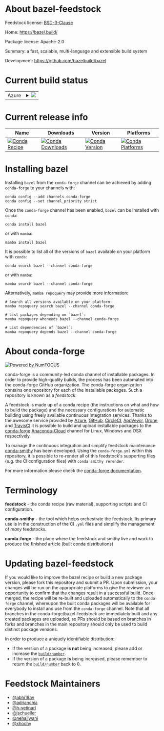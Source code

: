 About bazel-feedstock
=====================

Feedstock license: [BSD-3-Clause](https://github.com/conda-forge/bazel-feedstock/blob/main/LICENSE.txt)

Home: https://bazel.build/

Package license: Apache-2.0

Summary: a fast, scalable, multi-language and extensible build system

Development: https://github.com/bazelbuild/bazel

Current build status
====================


<table>
    
  <tr>
    <td>Azure</td>
    <td>
      <details>
        <summary>
          <a href="https://dev.azure.com/conda-forge/feedstock-builds/_build/latest?definitionId=3673&branchName=main">
            <img src="https://dev.azure.com/conda-forge/feedstock-builds/_apis/build/status/bazel-feedstock?branchName=main">
          </a>
        </summary>
        <table>
          <thead><tr><th>Variant</th><th>Status</th></tr></thead>
          <tbody><tr>
              <td>linux_64</td>
              <td>
                <a href="https://dev.azure.com/conda-forge/feedstock-builds/_build/latest?definitionId=3673&branchName=main">
                  <img src="https://dev.azure.com/conda-forge/feedstock-builds/_apis/build/status/bazel-feedstock?branchName=main&jobName=linux&configuration=linux%20linux_64_" alt="variant">
                </a>
              </td>
            </tr><tr>
              <td>linux_aarch64</td>
              <td>
                <a href="https://dev.azure.com/conda-forge/feedstock-builds/_build/latest?definitionId=3673&branchName=main">
                  <img src="https://dev.azure.com/conda-forge/feedstock-builds/_apis/build/status/bazel-feedstock?branchName=main&jobName=linux&configuration=linux%20linux_aarch64_" alt="variant">
                </a>
              </td>
            </tr><tr>
              <td>linux_ppc64le</td>
              <td>
                <a href="https://dev.azure.com/conda-forge/feedstock-builds/_build/latest?definitionId=3673&branchName=main">
                  <img src="https://dev.azure.com/conda-forge/feedstock-builds/_apis/build/status/bazel-feedstock?branchName=main&jobName=linux&configuration=linux%20linux_ppc64le_" alt="variant">
                </a>
              </td>
            </tr><tr>
              <td>osx_64</td>
              <td>
                <a href="https://dev.azure.com/conda-forge/feedstock-builds/_build/latest?definitionId=3673&branchName=main">
                  <img src="https://dev.azure.com/conda-forge/feedstock-builds/_apis/build/status/bazel-feedstock?branchName=main&jobName=osx&configuration=osx%20osx_64_" alt="variant">
                </a>
              </td>
            </tr><tr>
              <td>osx_arm64</td>
              <td>
                <a href="https://dev.azure.com/conda-forge/feedstock-builds/_build/latest?definitionId=3673&branchName=main">
                  <img src="https://dev.azure.com/conda-forge/feedstock-builds/_apis/build/status/bazel-feedstock?branchName=main&jobName=osx&configuration=osx%20osx_arm64_" alt="variant">
                </a>
              </td>
            </tr><tr>
              <td>win_64</td>
              <td>
                <a href="https://dev.azure.com/conda-forge/feedstock-builds/_build/latest?definitionId=3673&branchName=main">
                  <img src="https://dev.azure.com/conda-forge/feedstock-builds/_apis/build/status/bazel-feedstock?branchName=main&jobName=win&configuration=win%20win_64_" alt="variant">
                </a>
              </td>
            </tr>
          </tbody>
        </table>
      </details>
    </td>
  </tr>
</table>

Current release info
====================

| Name | Downloads | Version | Platforms |
| --- | --- | --- | --- |
| [![Conda Recipe](https://img.shields.io/badge/recipe-bazel-green.svg)](https://anaconda.org/conda-forge/bazel) | [![Conda Downloads](https://img.shields.io/conda/dn/conda-forge/bazel.svg)](https://anaconda.org/conda-forge/bazel) | [![Conda Version](https://img.shields.io/conda/vn/conda-forge/bazel.svg)](https://anaconda.org/conda-forge/bazel) | [![Conda Platforms](https://img.shields.io/conda/pn/conda-forge/bazel.svg)](https://anaconda.org/conda-forge/bazel) |

Installing bazel
================

Installing `bazel` from the `conda-forge` channel can be achieved by adding `conda-forge` to your channels with:

```
conda config --add channels conda-forge
conda config --set channel_priority strict
```

Once the `conda-forge` channel has been enabled, `bazel` can be installed with `conda`:

```
conda install bazel
```

or with `mamba`:

```
mamba install bazel
```

It is possible to list all of the versions of `bazel` available on your platform with `conda`:

```
conda search bazel --channel conda-forge
```

or with `mamba`:

```
mamba search bazel --channel conda-forge
```

Alternatively, `mamba repoquery` may provide more information:

```
# Search all versions available on your platform:
mamba repoquery search bazel --channel conda-forge

# List packages depending on `bazel`:
mamba repoquery whoneeds bazel --channel conda-forge

# List dependencies of `bazel`:
mamba repoquery depends bazel --channel conda-forge
```


About conda-forge
=================

[![Powered by
NumFOCUS](https://img.shields.io/badge/powered%20by-NumFOCUS-orange.svg?style=flat&colorA=E1523D&colorB=007D8A)](https://numfocus.org)

conda-forge is a community-led conda channel of installable packages.
In order to provide high-quality builds, the process has been automated into the
conda-forge GitHub organization. The conda-forge organization contains one repository
for each of the installable packages. Such a repository is known as a *feedstock*.

A feedstock is made up of a conda recipe (the instructions on what and how to build
the package) and the necessary configurations for automatic building using freely
available continuous integration services. Thanks to the awesome service provided by
[Azure](https://azure.microsoft.com/en-us/services/devops/), [GitHub](https://github.com/),
[CircleCI](https://circleci.com/), [AppVeyor](https://www.appveyor.com/),
[Drone](https://cloud.drone.io/welcome), and [TravisCI](https://travis-ci.com/)
it is possible to build and upload installable packages to the
[conda-forge](https://anaconda.org/conda-forge) [Anaconda-Cloud](https://anaconda.org/)
channel for Linux, Windows and OSX respectively.

To manage the continuous integration and simplify feedstock maintenance
[conda-smithy](https://github.com/conda-forge/conda-smithy) has been developed.
Using the ``conda-forge.yml`` within this repository, it is possible to re-render all of
this feedstock's supporting files (e.g. the CI configuration files) with ``conda smithy rerender``.

For more information please check the [conda-forge documentation](https://conda-forge.org/docs/).

Terminology
===========

**feedstock** - the conda recipe (raw material), supporting scripts and CI configuration.

**conda-smithy** - the tool which helps orchestrate the feedstock.
                   Its primary use is in the construction of the CI ``.yml`` files
                   and simplify the management of *many* feedstocks.

**conda-forge** - the place where the feedstock and smithy live and work to
                  produce the finished article (built conda distributions)


Updating bazel-feedstock
========================

If you would like to improve the bazel recipe or build a new
package version, please fork this repository and submit a PR. Upon submission,
your changes will be run on the appropriate platforms to give the reviewer an
opportunity to confirm that the changes result in a successful build. Once
merged, the recipe will be re-built and uploaded automatically to the
`conda-forge` channel, whereupon the built conda packages will be available for
everybody to install and use from the `conda-forge` channel.
Note that all branches in the conda-forge/bazel-feedstock are
immediately built and any created packages are uploaded, so PRs should be based
on branches in forks and branches in the main repository should only be used to
build distinct package versions.

In order to produce a uniquely identifiable distribution:
 * If the version of a package **is not** being increased, please add or increase
   the [``build/number``](https://docs.conda.io/projects/conda-build/en/latest/resources/define-metadata.html#build-number-and-string).
 * If the version of a package **is** being increased, please remember to return
   the [``build/number``](https://docs.conda.io/projects/conda-build/en/latest/resources/define-metadata.html#build-number-and-string)
   back to 0.

Feedstock Maintainers
=====================

* [@abhi18av](https://github.com/abhi18av/)
* [@adrianchia](https://github.com/adrianchia/)
* [@h-vetinari](https://github.com/h-vetinari/)
* [@jschueller](https://github.com/jschueller/)
* [@nehaljwani](https://github.com/nehaljwani/)
* [@xhochy](https://github.com/xhochy/)


